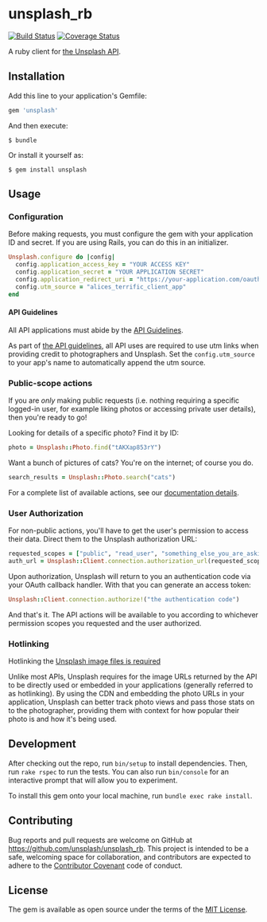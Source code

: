 # unsplash_rb

[![Build Status](https://travis-ci.org/unsplash/unsplash_rb.svg?branch=travis)](https://travis-ci.org/unsplash/unsplash_rb)
[![Coverage Status](https://coveralls.io/repos/github/unsplash/unsplash_rb/badge.svg?branch=master&gh_cache_bust=1)](https://coveralls.io/github/unsplash/unsplash_rb?branch=master)

A ruby client for [the Unsplash API](https://unsplash.com/documentation).

## Installation

Add this line to your application's Gemfile:

```ruby
gem 'unsplash'
```

And then execute:

    $ bundle

Or install it yourself as:

    $ gem install unsplash

## Usage

### Configuration

Before making requests, you must configure the gem with your application ID
and secret. If you are using Rails, you can do this in an initializer.

```ruby
Unsplash.configure do |config|
  config.application_access_key = "YOUR ACCESS KEY"
  config.application_secret = "YOUR APPLICATION SECRET"
  config.application_redirect_uri = "https://your-application.com/oauth/callback"
  config.utm_source = "alices_terrific_client_app"
end
```

#### API Guidelines

All API applications must abide by the [API Guidelines](https://medium.com/unsplash/unsplash-api-guidelines-28e0216e6daa).

As part of [the API guidelines](https://medium.com/unsplash/unsplash-api-guidelines-28e0216e6daa), all API uses are required to use utm links when providing credit to photographers and Unsplash. Set the `config.utm_source` to your app's name to automatically append the utm source.

### Public-scope actions

If you are *only* making public requests (i.e. nothing requiring a specific logged-in user, for example liking photos or accessing private user details), then you're ready to go!

Looking for details of a specific photo? Find it by ID:

```ruby
photo = Unsplash::Photo.find("tAKXap853rY")
```

Want a bunch of pictures of cats? You're on the internet; of course you do.

```ruby
search_results = Unsplash::Photo.search("cats")
```

For a complete list of available actions, see our [documentation details](http://www.rubydoc.info/github/unsplash/unsplash_rb/).

### User Authorization

For non-public actions, you'll have to get the user's permission to access their data.
Direct them to the Unsplash authorization URL:

```ruby
requested_scopes = ["public", "read_user", "something_else_you_are_asking_for"]
auth_url = Unsplash::Client.connection.authorization_url(requested_scopes)
```

Upon authorization, Unsplash will return to you an authentication code via your OAuth
callback handler. With that you can generate an access token:

```ruby
Unsplash::Client.connection.authorize!("the authentication code")
```

And that's it. The API actions will be available to you according to whichever
permission scopes you requested and the user authorized.

### Hotlinking

Hotlinking the [Unsplash image files is required](https://medium.com/@lukechesser/unsplash-api-guidelines-hotlinking-images-6c6b51030d2a)

Unlike most APIs, Unsplash requires for the image URLs returned by the API to be directly used or embedded in your applications (generally referred to as hotlinking). By using the CDN and embedding the photo URLs in your application, Unsplash can better track photo views and pass those stats on to the photographer, providing them with context for how popular their photo is and how it's being used.

## Development

After checking out the repo, run `bin/setup` to install dependencies. Then, run `rake rspec` to run the tests. You can also run `bin/console` for an interactive prompt that will allow you to experiment.

To install this gem onto your local machine, run `bundle exec rake install`.

## Contributing

Bug reports and pull requests are welcome on GitHub at https://github.com/unsplash/unsplash_rb. This project is intended to be a safe, welcoming space for collaboration, and contributors are expected to adhere to the [Contributor Covenant](http://contributor-covenant.org) code of conduct.


## License

The gem is available as open source under the terms of the [MIT License](http://opensource.org/licenses/MIT).

